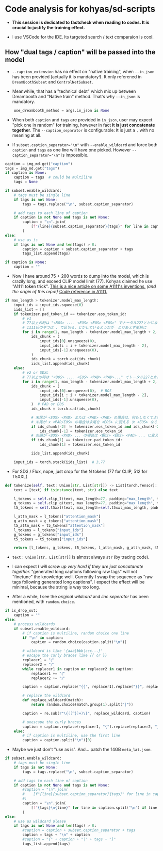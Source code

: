 # Code analysis for kohyas/sd-scripts #

- **This session is dedicated to factcheck when reading to codes. It is crucial to justify the training effect.**

- I use VSCode for the IDE. Its targeted search / text comparaion is cool.

## How "dual tags / caption" will be passed into the model ##

- `--caption_extension` has no effect on "native training", when `--in_json` has been provided (actually it is mandatory!). It only referened in `DreamBoothSubset` and `ControlNetSubset`.

- Meanwhile, that has a "technical debt" which mix up between Dreambooth and "Native train" method. That's why `--in_json` is mandatory.

```py
    use_dreambooth_method = args.in_json is None
```

- When both `caption` and `tags` are provided in `in_json`, user may expect "pick one in random" for training, however in fact **it is just concatenate together**. The `--caption_separator` is configurable: It is just a `,` with no meaning at all. 

- If `subset.caption_separator="\n"` with `--enable_wildcard` and force both `caption` and `tags` as one line will have one picked. However `--caption_separator="\n"` is impossible.

```py
caption = img_md.get("caption")
tags = img_md.get("tags")
if caption is None:
    caption = tags  # could be multiline
    tags = None

if subset.enable_wildcard:
    # tags must be single line
    if tags is not None:
        tags = tags.replace("\n", subset.caption_separator)

    # add tags to each line of caption
    if caption is not None and tags is not None:
        caption = "\n".join(
            [f"{line}{subset.caption_separator}{tags}" for line in caption.split("\n") if line.strip() != ""]
        )
else:
    # use as is
    if tags is not None and len(tags) > 0:
        caption = caption + subset.caption_separator + tags
        tags_list.append(tags)

if caption is None:
    caption = ""
```

- Now I have around 75 + 200 words to dump into the model, which is crazily long, and exceed CLIP model limit (77). Kohyas claimed he use "A1111 token trick". [This is a nice article on some A1111's inventions.](https://zhuanlan.zhihu.com/p/635975479) *(and the origin of this repo!)* [Code reference in A1111.](https://github.com/AUTOMATIC1111/stable-diffusion-webui/blob/master/modules/sd_hijack_clip.py#L253)

```py
if max_length > tokenizer.model_max_length:
    input_ids = input_ids.squeeze(0)
    iids_list = []
    if tokenizer.pad_token_id == tokenizer.eos_token_id:
        # v1
        # 77以上の時は "<BOS> .... <EOS> <EOS> <EOS>" でトータル227とかになっているので、"<BOS>...<EOS>"の三連に変換する
        # 1111氏のやつは , で区切る、とかしているようだが　とりあえず単純に
        for i in range(1, max_length - tokenizer.model_max_length + 2, tokenizer.model_max_length - 2):  # (1, 152, 75)
            ids_chunk = (
                input_ids[0].unsqueeze(0),
                input_ids[i : i + tokenizer.model_max_length - 2],
                input_ids[-1].unsqueeze(0),
            )
            ids_chunk = torch.cat(ids_chunk)
            iids_list.append(ids_chunk)
    else:
        # v2 or SDXL
        # 77以上の時は "<BOS> .... <EOS> <PAD> <PAD>..." でトータル227とかになっているので、"<BOS>...<EOS> <PAD> <PAD> ..."の三連に変換する
        for i in range(1, max_length - tokenizer.model_max_length + 2, tokenizer.model_max_length - 2):
            ids_chunk = (
                input_ids[0].unsqueeze(0),  # BOS
                input_ids[i : i + tokenizer.model_max_length - 2],
                input_ids[-1].unsqueeze(0),
            )  # PAD or EOS
            ids_chunk = torch.cat(ids_chunk)

            # 末尾が <EOS> <PAD> または <PAD> <PAD> の場合は、何もしなくてよい
            # 末尾が x <PAD/EOS> の場合は末尾を <EOS> に変える（x <EOS> なら結果的に変化なし）
            if ids_chunk[-2] != tokenizer.eos_token_id and ids_chunk[-2] != tokenizer.pad_token_id:
                ids_chunk[-1] = tokenizer.eos_token_id
            # 先頭が <BOS> <PAD> ... の場合は <BOS> <EOS> <PAD> ... に変える
            if ids_chunk[1] == tokenizer.pad_token_id:
                ids_chunk[1] = tokenizer.eos_token_id

            iids_list.append(ids_chunk)

    input_ids = torch.stack(iids_list)  # 3,77
```

- For SD3 / Flux, nope, just crop for the N tokens (77 for CLIP, 512 for T5XXL).

```py
def tokenize(self, text: Union[str, List[str]]) -> List[torch.Tensor]:
    text = [text] if isinstance(text, str) else text

    l_tokens = self.clip_l(text, max_length=77, padding="max_length", truncation=True, return_tensors="pt")
    g_tokens = self.clip_g(text, max_length=77, padding="max_length", truncation=True, return_tensors="pt")
    t5_tokens = self.t5xxl(text, max_length=self.t5xxl_max_length, padding="max_length", truncation=True, return_tensors="pt")

    l_attn_mask = l_tokens["attention_mask"]
    g_attn_mask = g_tokens["attention_mask"]
    t5_attn_mask = t5_tokens["attention_mask"]
    l_tokens = l_tokens["input_ids"]
    g_tokens = g_tokens["input_ids"]
    t5_tokens = t5_tokens["input_ids"]

    return [l_tokens, g_tokens, t5_tokens, l_attn_mask, g_attn_mask, t5_attn_mask]
```

- `text: Union[str, List[str]]` is almost always `str` (by tracing code). 

- I can expect *I will screw up very hard if they are just concatanate together.* "generated long captions following raw tags" will not "finetune" the knowledge well. Currently I swap the sequence as "raw tags following generated long captions". I expect the effect will be minimal, because the string is way too long.

- After a while, I see the *original wildcard* and *line seperator* has been mentioned, with `random.choice`.

```py
if is_drop_out:
    caption = ""
else:
    # process wildcards
    if subset.enable_wildcard:
        # if caption is multiline, random choice one line
        if "\n" in caption:
            caption = random.choice(caption.split("\n"))

        # wildcard is like '{aaa|bbb|ccc...}'
        # escape the curly braces like {{ or }}
        replacer1 = "⦅"
        replacer2 = "⦆"
        while replacer1 in caption or replacer2 in caption:
            replacer1 += "⦅"
            replacer2 += "⦆"

        caption = caption.replace("{{", replacer1).replace("}}", replacer2)

        # replace the wildcard
        def replace_wildcard(match):
            return random.choice(match.group(1).split("|"))

        caption = re.sub(r"\{([^}]+)\}", replace_wildcard, caption)

        # unescape the curly braces
        caption = caption.replace(replacer1, "{").replace(replacer2, "}")
    else:
        # if caption is multiline, use the first line
        caption = caption.split("\n")[0]
```

- Maybe we just don't "use as is". And... patch the 14GB `meta_lat.json`.

```py
if subset.enable_wildcard:
    # tags must be single line
    if tags is not None:
        tags = tags.replace("\n", subset.caption_separator)

    # add tags to each line of caption
    if caption is not None and tags is not None:
        #caption = "\n".join(
        #    [f"{line}{subset.caption_separator}{tags}" for line in caption.split("\n") if line.strip() != ""]
        #)
        caption = "\n".join(
            [f"{tags}\n{line}" for line in caption.split("\n") if line.strip() != ""]
        )
else:
    # use as wildcard please
    if tags is not None and len(tags) > 0:
        #caption = caption + subset.caption_separator + tags
        caption = tags + "\n" + caption
        #caption = "{" + caption + "|" + tags + "}"
        tags_list.append(tags)
```
